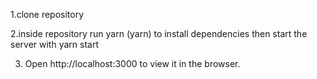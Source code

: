 1.clone repository

2.inside repository run yarn (yarn) to install dependencies
then start the server with yarn start

3. Open http://localhost:3000 to view it in the browser.

